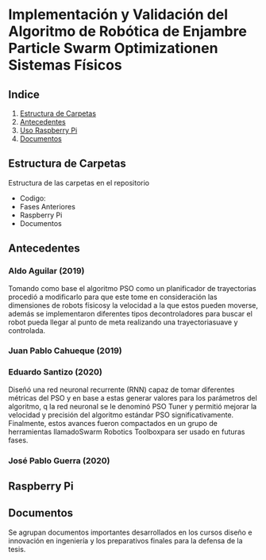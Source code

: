 # Implementación y Validación del Algoritmo de Robótica de Enjambre Particle Swarm Optimizationen Sistemas Físicos

## Indice
1. [Estructura de Carpetas](#Estructura-de-Carpetas)
2. [Antecedentes](#Antecedentes)
3. [Uso Raspberry Pi](#Raspberry-Pi)
4. [Documentos](#Documentos)

## Estructura de Carpetas
Estructura de las carpetas en el repositorio
- Codigo:
- Fases Anteriores
- Raspberry Pi
- Documentos

## Antecedentes 
### Aldo Aguilar (2019)
Tomando como base el algoritmo PSO como un planificador de trayectorias procedió a modificarlo para que este tome en consideración las dimensiones de robots físicosy la velocidad a la que estos pueden moverse, además se implementaron diferentes tipos decontroladores para buscar el robot pueda llegar al punto de meta realizando una trayectoriasuave y controlada.

### Juan Pablo Cahueque (2019)

### Eduardo Santizo (2020)
Diseñó una red neuronal recurrente (RNN) capaz de tomar diferentes métricas del PSO y en base a estas generar valores para los parámetros del algoritmo, q la red neuronal se le denominó PSO Tuner y permitió mejorar la velocidad y precisión del algoritmo estándar PSO significativamente. Finalmente, estos avances fueron compactados en un grupo de herramientas llamadoSwarm Robotics Toolboxpara ser usado en futuras fases.

### José Pablo Guerra (2020)

## Raspberry Pi

## Documentos
Se agrupan documentos importantes desarrollados en los cursos diseño e innovación en ingeniería y los preparativos finales para la defensa de la tesis.
